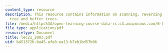 ```yaml
---
content_type: resource
description: This resource contains information on scanning, reversing an array, search
  tree and buffer trees.
file: /media/https%3A/open-learning-course-data-rc.s3.amazonaws.com/6-854j-advanced-algorithms-fall-2005/b451372bba45afe8ea13b7eb1bd57b06_lec21_2003.pdf
file_type: application/pdf
resourcetype: Document
title: lec21_2003.pdf
uid: b451372b-ba45-afe8-ea13-b7eb1bd57b06
---
```

